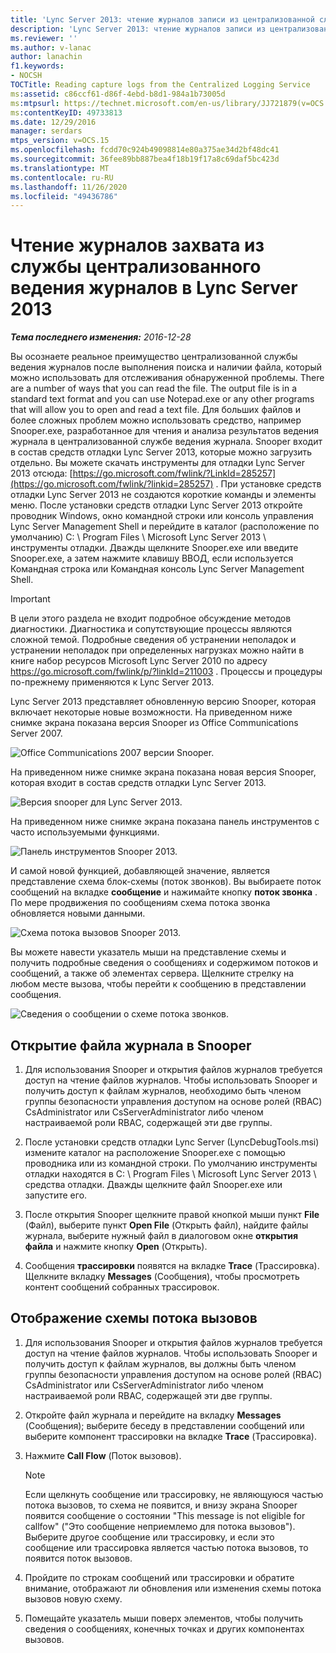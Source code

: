 ```yaml
---
title: 'Lync Server 2013: чтение журналов записи из централизованной службы ведения журналов'
description: 'Lync Server 2013: чтение журналов записи из централизованной службы ведения журналов.'
ms.reviewer: ''
ms.author: v-lanac
author: lanachin
f1.keywords:
- NOCSH
TOCTitle: Reading capture logs from the Centralized Logging Service
ms:assetid: c86ccf61-d86f-4ebd-b8d1-984a1b73005d
ms:mtpsurl: https://technet.microsoft.com/en-us/library/JJ721879(v=OCS.15)
ms:contentKeyID: 49733813
ms.date: 12/29/2016
manager: serdars
mtps_version: v=OCS.15
ms.openlocfilehash: fcdd70c924b49098814e80a375ae34d2bf48dc41
ms.sourcegitcommit: 36fee89bb887bea4f18b19f17a8c69daf5bc423d
ms.translationtype: MT
ms.contentlocale: ru-RU
ms.lasthandoff: 11/26/2020
ms.locfileid: "49436786"
---
```

# <a name="reading-capture-logs-from-the-centralized-logging-service-in-lync-server-2013"></a>Чтение журналов захвата из службы централизованного ведения журналов в Lync Server 2013

<div data-xmlns="http://www.w3.org/1999/xhtml">

<div class="topic" data-xmlns="http://www.w3.org/1999/xhtml" data-msxsl="urn:schemas-microsoft-com:xslt" data-cs="https://msdn.microsoft.com/">

<div data-asp="https://msdn2.microsoft.com/asp">



</div>

<div id="mainSection">

<div id="mainBody">

<span> </span>

_**Тема последнего изменения:** 2016-12-28_

Вы осознаете реальное преимущество централизованной службы ведения журналов после выполнения поиска и наличии файла, который можно использовать для отслеживания обнаруженной проблемы. There are a number of ways that you can read the file. The output file is in a standard text format and you can use Notepad.exe or any other programs that will allow you to open and read a text file. Для больших файлов и более сложных проблем можно использовать средство, например Snooper.exe, разработанное для чтения и анализа результатов ведения журнала в централизованной службе ведения журнала. Snooper входит в состав средств отладки Lync Server 2013, которые можно загрузить отдельно. Вы можете скачать инструменты для отладки Lync Server 2013 отсюда: [https://go.microsoft.com/fwlink/?LinkId=285257](https://go.microsoft.com/fwlink/?linkid=285257) . При установке средств отладки Lync Server 2013 не создаются короткие команды и элементы меню. После установки средств отладки Lync Server 2013 откройте проводник Windows, окно командной строки или консоль управления Lync Server Management Shell и перейдите в каталог (расположение по умолчанию) C: \\ Program Files \\ Microsoft Lync Server 2013 \\ инструменты отладки. Дважды щелкните Snooper.exe или введите Snooper.exe, а затем нажмите клавишу ВВОД, если используется Командная строка или Командная консоль Lync Server Management Shell.

<div>


> [!IMPORTANT]  
> В цели этого раздела не входит подробное обсуждение методов диагностики. Диагностика и сопутствующие процессы являются сложной темой. Подробные сведения об устранении неполадок и устранении неполадок при определенных нагрузках можно найти в книге набор ресурсов Microsoft Lync Server 2010 по адресу <A href="https://go.microsoft.com/fwlink/p/?linkid=211003">https://go.microsoft.com/fwlink/p/?linkId=211003</A> . Процессы и процедуры по-прежнему применяются к Lync Server 2013.



</div>

Lync Server 2013 представляет обновленную версию Snooper, которая включает некоторые новые возможности. На приведенном ниже снимке экрана показана версия Snooper из Office Communications Server 2007.

![Office Communications 2007 версии Snooper.](images/JJ721879.129503a8-8edd-4bb0-a68f-c43f9a548b93(OCS.15).jpg "Office Communications 2007 версии Snooper.")

На приведенном ниже снимке экрана показана новая версия Snooper, которая входит в состав средств отладки Lync Server 2013.

![Версия snooper для Lync Server 2013.](images/JJ721879.131495dd-8220-4ae4-af37-0ac5c318fd45(OCS.15).jpg "Версия snooper для Lync Server 2013.")

На приведенном ниже снимке экрана показана панель инструментов с часто используемыми функциями.

![Панель инструментов Snooper 2013.](images/JJ721879.989249c5-a33e-4251-b8b4-411019cc12b2(OCS.15).jpg "Панель инструментов Snooper 2013.")

И самой новой функцией, добавляющей значение, является представление схема блок-схемы (поток звонков). Вы выбираете поток сообщений на вкладке **сообщение** и нажимайте кнопку **поток звонка** . По мере продвижения по сообщениям схема потока звонка обновляется новыми данными.

![Схема потока вызовов Snooper 2013.](images/JJ721879.bb8be45d-a842-48fe-86f8-380207d70bab(OCS.15).jpg "Схема потока вызовов Snooper 2013.")

Вы можете навести указатель мыши на представление схемы и получить подробные сведения о сообщениях и содержимом потоков и сообщений, а также об элементах сервера. Щелкните стрелку на любом месте вызова, чтобы перейти к сообщению в представлении сообщения.

![Сведения о сообщении о схеме потока звонков.](images/JJ721879.1147d720-38a9-4bda-8361-78f27ecde3d1(OCS.15).jpg "Сведения о сообщении о схеме потока звонков.")

<div>

## <a name="to-open-a-log-file-in-snooper"></a>Открытие файла журнала в Snooper

1.  Для использования Snooper и открытия файлов журналов требуется доступ на чтение файлов журналов. Чтобы использовать Snooper и получить доступ к файлам журналов, необходимо быть членом группы безопасности управления доступом на основе ролей (RBAC) CsAdministrator или CsServerAdministrator либо членом настраиваемой роли RBAC, содержащей эти две группы.

2.  После установки средств отладки Lync Server (LyncDebugTools.msi) измените каталог на расположение Snooper.exe с помощью проводника или из командной строки. По умолчанию инструменты отладки находятся в C: \\ Program Files \\ Microsoft Lync Server 2013 \\ средства отладки. Дважды щелкните файл Snooper.exe или запустите его.

3.  После открытия Snooper щелкните правой кнопкой мыши пункт **File** (Файл), выберите пункт **Open File** (Открыть файл), найдите файлы журнала, выберите нужный файл в диалоговом окне **открытия файла** и нажмите кнопку **Open** (Открыть).

4.  Сообщения **трассировки** появятся на вкладке **Trace** (Трассировка). Щелкните вкладку **Messages** (Сообщения), чтобы просмотреть контент сообщений собранных трассировок.

</div>

<div>

## <a name="to-display-a-call-flow-diagram"></a>Отображение схемы потока вызовов

1.  Для использования Snooper и открытия файлов журналов требуется доступ на чтение файлов журналов. Чтобы использовать Snooper и получить доступ к файлам журналов, вы должны быть членом группы безопасности управления доступом на основе ролей (RBAC) CsAdministrator или CsServerAdministrator либо членом настраиваемой роли RBAC, содержащей эти две группы.

2.  Откройте файл журнала и перейдите на вкладку **Messages** (Сообщения); выберите беседу в представлении сообщений или выберите компонент трассировки на вкладке **Trace** (Трассировка).

3.  Нажмите **Call Flow** (Поток вызовов).
    
    <div>
    

    > [!NOTE]  
    > Если щелкнуть сообщение или трассировку, не являющуюся частью потока вызовов, то схема не появится, и внизу экрана Snooper появится сообщение о состоянии "This message is not eligible for callfow" ("Это сообщение неприемлемо для потока вызовов"). Выберите другое сообщение или трассировку, и если это сообщение или трассировка является частью потока вызовов, то появится поток вызовов.

    
    </div>

4.  Пройдите по строкам сообщений или трассировки и обратите внимание, отображают ли обновления или изменения схемы потока вызовов новую схему.

5.  Помещайте указатель мыши поверх элементов, чтобы получить сведения о сообщениях, конечных точках и других компонентах вызовов.

</div>

</div>

<span> </span>

</div>

</div>

</div>

